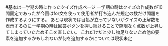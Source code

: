 #基本は一学期の時に作ったクイズ作成ページ
一学期の時はクイズの作成数が10問固定であったが今回はfor文を使って使用者が打ち込んだ規定の数だけ問題を作成するようにする。
あとは現状では目処が立っていないがクイズの正解数を表示するのに一学期の時は回答ボタンを押し続けることで際限なく点数が上昇してしまっていたためそこを直したい。
これだけだと少し物足りないため他の要素を追加するかもしれないが何を追加するかについては現状未定
